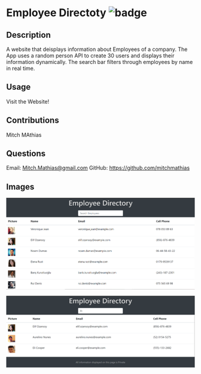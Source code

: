 # Employee Directoty ![badge](https://img.shields.io/badge/license-MIT-blue)

## Description 

A website that deisplays information about Employees of a company. The App uses a random person API to create 30 users and displays their information dynamically. The search bar filters through employees by name in real time.

## Usage 

Visit the Website!

## Contributions 

Mitch MAthias

## Questions 

Email: Mitch.Mathias@gmail.com
GitHub: https://github.com/mitchmathias

## Images

![screenshot](employee-directory/public/Screenshot.png)

![screenshot](employee-directory/public/Screenshot2.png)